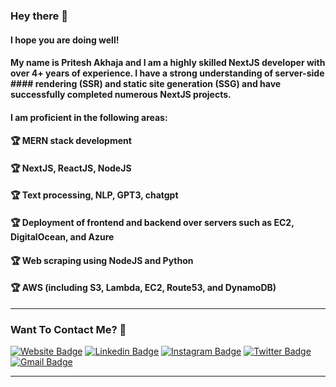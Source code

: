 ### Hey there 👋

#### I hope you are doing well!

#### My name is Pritesh Akhaja and I am a highly skilled NextJS developer with over 4+ years of experience. I have a strong understanding of server-side #### rendering (SSR) and static site generation (SSG) and have successfully completed numerous NextJS projects.

#### I am proficient in the following areas:

#### 🏆 MERN stack development
#### 🏆 NextJS, ReactJS, NodeJS
#### 🏆 Text processing, NLP, GPT3, chatgpt
#### 🏆 Deployment of frontend and backend over servers such as EC2, DigitalOcean, and Azure
#### 🏆 Web scraping using NodeJS and Python
#### 🏆 AWS (including S3, Lambda, EC2, Route53, and DynamoDB)

---

### Want To Contact Me? 📱

[![Website Badge](https://img.shields.io/badge/-Pritesh_Akhaja-yellow?style=plastic&logo=website&logoColor=white&link=https://priteshakhaja.tech/)](https://priteshakhaja.tech/)
[![Linkedin Badge](https://img.shields.io/badge/-Pritesh_Akhaja-blue?style=plastic&logo=Linkedin&logoColor=white&link=https://www.linkedin.com/in/pritesh-akhaja-1035571a9/)](https://www.linkedin.com/in/pritesh-akhaja-1035571a9/)
[![Instagram Badge](https://img.shields.io/badge/-priteshakhaja-purple?style=plastic&logo=instagram&logoColor=white&link=https://instagram.com/pritesh_akhaja/)](https://instagram.com/pritesh_akhaja)
[![Twitter Badge](https://img.shields.io/badge/-PriteshAkhaja-blue?style=plastic&logo=Twitter&logoColor=white&link=https://twitter.com/pritesh95302576/)](https://twitter.com/pritesh95302576/)
[![Gmail Badge](https://img.shields.io/badge/priteshakhaja1234@gmail.com-white?style=plastic&logo=Gmail&logoColor=&link=mailto:priteshakhaja1234@gmail.com)](mailto:priteshakhaja1234@gmail.com)



---

